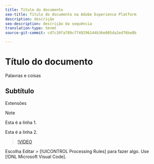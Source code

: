 ```yaml
---
title: Título do documento
seo-title: Título do documento na Adobe Experience Platform
description: descrição
seo-description: descrição da sequência
translation-type: tm+mt
source-git-commit: cd7c10fa789cf749296144b36e805da2ed76be8b

---
```



# Título do documento

Palavras e coisas

## Subtítulo

Extensões

> [!NOTE]
> 
> Esta é a linha 1.
>
> Esta é a linha 2.

> [!VIDEO](https://youtu.be/ypS_CKym5NQ)

Escolha Editar > [!UICONTROL Processing Rules] para fazer algo. Use [!DNL Microsoft Visual Code].
